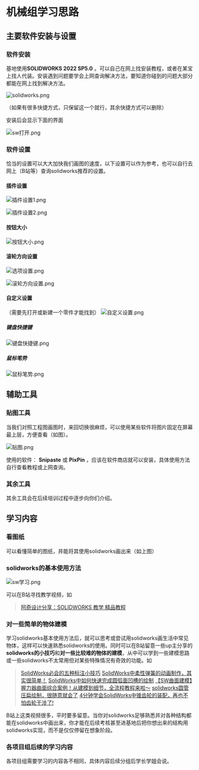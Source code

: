 # 机械组学习思路

## 主要软件安装与设置
### 软件安装

基地使用**SOLIDWORKS 2022 SP5.0** 。可以自己在网上找安装教程，或者在某宝上找人代装。安装遇到问题要学会上网查询解决方法，要知道你碰到的问题大部分都能在网上找到解决方法。

![solidworks.png](assets/solidworks.png)

（如果有很多快捷方式，只保留这一个就行，其余快捷方式可以删除）

安装后会显示下面的界面

![sw打开.png](assets/sw打开.png)

### 软件设置
恰当的设置可以大大加快我们画图的速度，以下设置可以作为参考，也可以自行去网上（B站等）查询solidworks推荐的设置。

#### 插件设置
![插件设置1.png](assets/插件设置1.png)

![插件设置2.png](assets/插件设置2.png)

#### 按钮大小
![按钮大小.png](assets/按钮大小.png)

#### 滚轮方向设置
![选项设置.png](assets/选项设置.png)

![滚轮方向设置.png](assets/滚轮方向设置.png)

#### 自定义设置
（需要先打开或新建一个零件才能找到）
![自定义设置.png](assets/自定义设置.png)
##### 键盘快捷键

![键盘快捷键.png](assets/键盘快捷键.png)

##### 鼠标笔势
![鼠标笔势.png](assets/鼠标笔势.png)

## 辅助工具
### 贴图工具
当我们对照工程图画图时，来回切换很麻烦，可以使用某些软件将图片固定在屏幕最上层，方便查看（如图）。

![贴图.png](assets/贴图.png)

使用的软件： **Snipaste** 或 **PixPin** ，应该在软件商店就可以安装，具体使用方法自行查看教程或上网查询。

### 其余工具
其余工具会在后续培训过程中逐步向你们介绍。

## 学习内容
### 看图纸
可以看懂简单的图纸，并能将其使用solidworks画出来（如上图）
### solidworks的基本使用方法
![sw学习.png](assets/sw学习.png)

可以在B站寻找教学视频，如
> [阿奇设计分享：SOLIDWORKS 教学 精品教程](https://www.bilibili.com/video/BV1iw411Z7HZ)

### 对一些简单的物体建模
学习solidworks基本使用方法后，就可以思考或尝试用solidworks画生活中常见物体，这样可以快速熟悉solidworks的使用。同时可以在B站留意一些up主分享的**solidworks的小技巧**和**对一些比较难的物体的建模**，从中可以学到一些建模思路或一些solidworks不太常用但对某些特殊情况有奇效的功能。如
> [SolidWorks必会的五种标注小技巧](https://www.bilibili.com/video/BV1Cj2mY8Eqc)
> [SolidWorks中柔性弹簧的动画制作，其实很简单！](https://www.bilibili.com/video/BV1oxu8zJErq)
> [SolidWorks中如何快速完成圆弧面凹槽的绘制](https://www.bilibili.com/video/BV1HDbSzYEz3)
> [【SW曲面建模】握力器曲面综合案例！从建模到细节，全流程教程来啦～](https://www.bilibili.com/video/BV12fhbzWEr3)
> [solidworks圆管压扁绘制，很随意就会了](https://www.bilibili.com/video/BV1Wz42187Tu)
> [4分钟学会SolidWorks中锥齿轮的装配，再也不怕齿轮干涉了!](https://www.bilibili.com/video/BV1k6JJzxEKv)

B站上这类视频很多，平时要多留意。当你对solidworks足够熟悉并对各种结构都能在solidworks中画出来，你才能在后续考核甚至进基地后把你想出来的结构用solidworks实现，而不是仅仅停留在想象阶段。

### 各项目组后续的学习内容
各项目组需要学习的内容各不相同，具体内容后续分组后学长学姐会说。